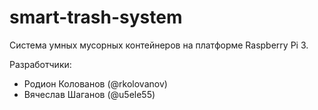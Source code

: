 # smart-trash-system

Система умных мусорных контейнеров на платформе Raspberry Pi 3.

Разработчики:
- Родион Колованов (@rkolovanov)
- Вячеслав Шаганов (@u5ele55)
